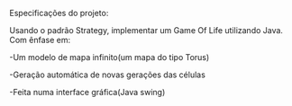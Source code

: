 Especificações do projeto:

Usando o padrão Strategy, implementar um Game Of Life utilizando Java.
Com ênfase em:

-Um modelo de mapa infinito(um mapa do tipo Torus)

-Geração automática de novas gerações das células

-Feita numa interface gráfica(Java swing)
